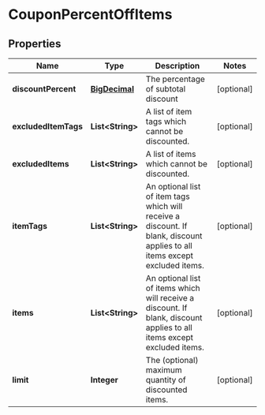 
# CouponPercentOffItems

## Properties
Name | Type | Description | Notes
------------ | ------------- | ------------- | -------------
**discountPercent** | [**BigDecimal**](BigDecimal.md) | The percentage of subtotal discount |  [optional]
**excludedItemTags** | **List&lt;String&gt;** | A list of item tags which cannot be discounted. |  [optional]
**excludedItems** | **List&lt;String&gt;** | A list of items which cannot be discounted. |  [optional]
**itemTags** | **List&lt;String&gt;** | An optional list of item tags which will receive a discount.  If blank, discount applies to all items except excluded items. |  [optional]
**items** | **List&lt;String&gt;** | An optional list of items which will receive a discount.  If blank, discount applies to all items except excluded items. |  [optional]
**limit** | **Integer** | The (optional) maximum quantity of discounted items. |  [optional]



